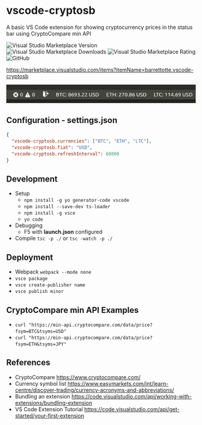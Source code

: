# vscode-cryptosb


A basic VS Code extension for showing cryptocurrency prices in the status bar using CryptoCompare min API


![Visual Studio Marketplace Version](https://img.shields.io/visual-studio-marketplace/v/barrettotte.vscode-cryptosb.svg)
![Visual Studio Marketplace Downloads](https://img.shields.io/visual-studio-marketplace/d/barrettotte.vscode-cryptosb.svg)
![Visual Studio Marketplace Rating](https://img.shields.io/visual-studio-marketplace/r/barrettotte.vscode-cryptosb.svg)
![GitHub](https://img.shields.io/github/license/barrettotte/vscode-cryptosb.svg)


https://marketplace.visualstudio.com/items?itemName=barrettotte.vscode-cryptosb


<!--[![pipeline status](https://gitlab.com/barrettotte/vscode-cryptosb/badges/master/pipeline.svg)](https://gitlab.com/barrettotte/vscode-cryptosb/commits/master)-->


![screenshot](https://raw.githubusercontent.com/barrettotte/vscode-cryptosb/master/screenshots/screenshot.png?token=ADXGMX4OIDZ344H5I7T42D245XH52)


## Configuration - settings.json
```JSON
{
  "vscode-cryptosb.currencies": ["BTC", "ETH", "LTC"],
  "vscode-cryptosb.fiat": "USD",
  "vscode-cryptosb.refreshInterval": 60000
}
```


## Development
* Setup
  * ```npm install -g yo generator-code vscode```
  * ```npm install --save-dev ts-loader```
  * ```npm install -g vsce```
  * ```yo code```
* Debugging
  * F5 with **launch.json** configured
* Compile ```tsc -p ./``` or ```tsc -watch -p ./```


## Deployment
* Webpack ```webpack --mode none```
* ```vsce package```
* ```vsce create-publisher name```
* ```vsce publish minor```


## CryptoCompare min API Examples
* ```curl "https://min-api.cryptocompare.com/data/price?fsym=BTC&tsyms=USD"```
* ```curl "https://min-api.cryptocompare.com/data/price?fsym=ETH&tsyms=JPY"```



## References
* CryptoCompare https://www.cryptocompare.com/
* Currency symbol list https://www.easymarkets.com/int/learn-centre/discover-trading/currency-acronyms-and-abbreviations/
* Bundling an extension https://code.visualstudio.com/api/working-with-extensions/bundling-extension
* VS Code Extension Tutorial https://code.visualstudio.com/api/get-started/your-first-extension
